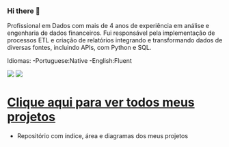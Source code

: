 ### Hi there 👋
Profissional em Dados com mais de 4 anos de experiência em análise e engenharia de dados financeiros. Fui responsável pela implementação de processos ETL e criação de relatórios integrando e transformando dados de diversas fontes, incluindo APIs, com Python e SQL.

Idiomas:
-Portuguese:Native
-English:Fluent

<a href = "mailto:rosseto.analytics@gmail.com"><img loading="lazy" src="https://img.shields.io/badge/Gmail-D14836?style=for-the-badge&logo=gmail&logoColor=white" target="_blank"></a> <a href="https://www.linkedin.com/in/joaorosseto//" target="_blank"><img loading="lazy" src="https://img.shields.io/badge/-LinkedIn-%230077B5?style=for-the-badge&logo=linkedin&logoColor=white" target="_blank"></a>   


# [Clique aqui para ver todos meus projetos](https://github.com/RossetoAnalytics/Repository)
- Repositório com índice, área e diagramas dos meus projetos 
